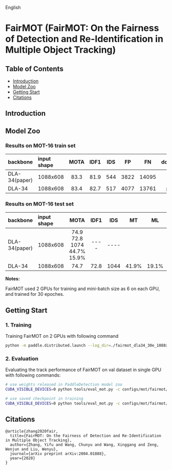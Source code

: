 English

# FairMOT (FairMOT: On the Fairness of Detection and Re-Identification in Multiple Object Tracking)

## Table of Contents
- [Introduction](#Introduction)
- [Model Zoo](#Model_Zoo)
- [Getting Start](#Getting_Start)
- [Citations](#Citations)

## Introduction

## Model Zoo

### Results on MOT-16 train set

| backbone      | input shape  | MOTA   | IDF1   |  IDS  |   FP  |   FN  | download  | config |
| :-----------------| :------- | :----: | :----: | :---: | :----: | :---: |:---: | :---: |
| DLA-34(paper)  | 1088x608 |  83.3  |  81.9  | 544  |  3822  | 14095 | ---- | ---- |
| DLA-34         | 1088x608 |  83.4  |  82.7  | 517  | 4077   | 13761 |  [model](https://paddledet.bj.bcebos.com/models/mot/fairmot_dla34_30e_1088x608.pdparams) | [config](https://github.com/PaddlePaddle/PaddleDetection/tree/develop/configs/mot/fairmot/fairmot_dla34_30e_1088x608.yml) |


### Results on MOT-16 test set

| backbone      | input shape  | MOTA   | IDF1   |  IDS  |   MT  |   ML  | download  | config |
| :-----------------| :------- | :----: | :----: | :---: | :----: | :---: | :---: | :---: |
| DLA-34(paper)  | 1088x608 |    74.9   72.8    1074    44.7%   15.9%  | ---- | ---- |
| DLA-34         | 1088x608 |  74.7  |  72.8  | 1044  | 41.9%   | 19.1% |[model](https://paddledet.bj.bcebos.com/models/mot/fairmot_dla34_30e_1088x608.pdparams) | [config](https://github.com/PaddlePaddle/PaddleDetection/tree/develop/configs/mot/fairmot/fairmot_dla34_30e_1088x608.yml) |


**Notes:**

FairMOT used 2 GPUs for training and mini-batch size as 6 on each GPU, and trained for 30 epoches.

## Getting Start

### 1. Training

Training FairMOT on 2 GPUs with following command

```bash
python -m paddle.distributed.launch --log_dir=./fairmot_dla34_30e_1088x608/ --gpus 0,1 tools/train.py -c configs/mot/fairmot/fairmot_dla34_30e_1088x608.yml &>fairmot_dla34_30e_1088x608.log 2>&1 &
```


### 2. Evaluation

Evaluating the track performance of FairMOT on val dataset in single GPU with following commands:

```bash
# use weights released in PaddleDetection model zoo
CUDA_VISIBLE_DEVICES=0 python tools/eval_mot.py -c configs/mot/fairmot/fairmot_dla34_30e_1088x608.yml -o weights=https://paddledet.bj.bcebos.com/models/mot/fairmot_dla34_30e_1088x608.pdparams

# use saved checkpoint in training
CUDA_VISIBLE_DEVICES=0 python tools/eval_mot.py -c configs/mot/fairmot/fairmot_dla34_30e_1088x608.yml -o weights=output/fairmot_dla34_30e_1088x608/model_final
```

## Citations
```
@article{zhang2020fair,
  title={FairMOT: On the Fairness of Detection and Re-Identification in Multiple Object Tracking},
  author={Zhang, Yifu and Wang, Chunyu and Wang, Xinggang and Zeng, Wenjun and Liu, Wenyu},
  journal={arXiv preprint arXiv:2004.01888},
  year={2020}
}
```
